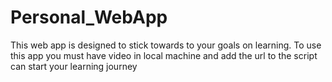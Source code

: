# Personal_WebApp
This web app is designed to stick towards to your goals on learning. To use this app you must have video in local machine and add the url to the script can start your learning journey 
